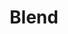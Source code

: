 ---
blog: https://blend.com/blog/
facebook: https://facebook.com/BlendLabs
instagram: https://instagram.com/blendlabs
linkedin: https://linkedin.com/company/blend-
logohandle: blend
sort: blend
title: Blend
twitter: https://x.com/blendlabsinc
website: https://blend.com/
---